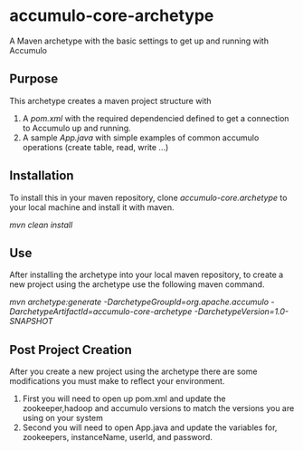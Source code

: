 accumulo-core-archetype
=======================

A Maven archetype with the basic settings to get up and running with Accumulo

Purpose
-------
This archetype creates a maven project structure with

1.  A *pom.xml* with the required dependencied defined to get a connection to Accumulo up and running.
2.  A sample *App.java* with simple examples of common accumulo operations (create table, read, write ...)

Installation
------------

To install this in your maven repository, clone *accumulo-core.archetype* to your local machine and install it with maven.

*_mvn clean install_*

Use
---

After installing the archetype into your local maven repository, to create a new project using the archetype use the 
following maven command.

*mvn archetype:generate -DarchetypeGroupId=org.apache.accumulo -DarchetypeArtifactId=accumulo-core-archetype -DarchetypeVersion=1.0-SNAPSHOT*

Post Project Creation
---------------------

After you create a new project using the archetype there are some modifications you must make to reflect your 
environment.  

1. First you will need to open up pom.xml and update the zookeeper,hadoop and accumulo versions to match the versions
you are using on your system
2. Second you will need to open App.java and update the variables for, zookeepers, instanceName, userId, and password.